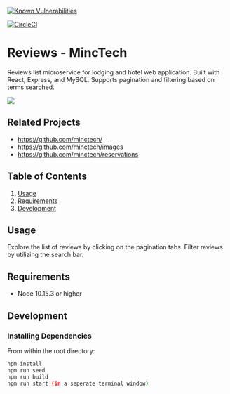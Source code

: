 [![Known Vulnerabilities](https://snyk.io/test/github/ajfojas/reviews/badge.svg?targetFile=package.json)](https://snyk.io/test/github/ajfojas/reviews?targetFile=package.json)

[![CircleCI](https://circleci.com/gh/ajfojas/reviews.svg?style=shield)](https://circleci.com/gh/ajfojas/reviews)

# Reviews - MincTech

Reviews list microservice for lodging and hotel web application. Built with React, Express, and MySQL. Supports pagination and filtering based on terms searched.

![](https://i.imgur.com/HeaKibu.gif)

## Related Projects

  - https://github.com/minctech/
  - https://github.com/minctech/images
  - https://github.com/minctech/reservations

## Table of Contents

1. [Usage](#Usage)
2. [Requirements](#requirements)
3. [Development](#development)

## Usage

Explore the list of reviews by clicking on the pagination tabs. Filter reviews by utilizing the search bar.

## Requirements

- Node 10.15.3 or higher

## Development

### Installing Dependencies

From within the root directory:

```sh
npm install
npm run seed
npm run build
npm run start (in a seperate terminal window)
```
